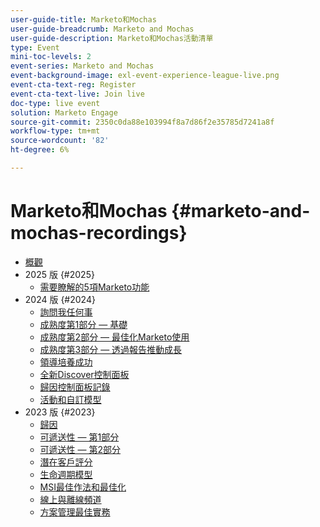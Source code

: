 ```yaml
---
user-guide-title: Marketo和Mochas
user-guide-breadcrumb: Marketo and Mochas
user-guide-description: Marketo和Mochas活動清單
type: Event
mini-toc-levels: 2
event-series: Marketo and Mochas
event-background-image: exl-event-experience-league-live.png
event-cta-text-reg: Register
event-cta-text-live: Join live
doc-type: live event
solution: Marketo Engage
source-git-commit: 2350c0da88e103994f8a7d86f2e35785d7241a8f
workflow-type: tm+mt
source-wordcount: '82'
ht-degree: 6%

---
```



# Marketo和Mochas {#marketo-and-mochas-recordings}

+ [概觀](overview.md)
+ 2025 版 {#2025}
   + [需要瞭解的5項Marketo功能](2025/5-features-to-know.md)
+ 2024 版 {#2024}
   + [詢問我任何事](2024/ask-me-anything.md)
   + [成熟度第1部分 — 基礎](2024/maturity-part1-foundation.md)
   + [成熟度第2部分 — 最佳化Marketo使用](2024/optimize-marketo-usage.md)
   + [成熟度第3部分 — 透過報告推動成長](2024/drive-growth-with-reporting.md)
   + [領導培養成功](2024/lead-nurture-success.md)
   + [全新Discover控制面板](2024/new-discover-dashboard.md)
   + [歸因控制面板記錄](2024/attribution-dashboard-recording.md)
   + [活動和自訂模型](2024/marketo-measure-and-mochas-activities-and-custom-models.md)
+ 2023 版 {#2023}
   + [歸因](2023/attribution.md)
   + [可遞送性 — 第1部分](2023/deliverability-part-one.md)
   + [可遞送性 — 第2部分](2023/deliverability-part-two.md)
   + [潛在客戶評分](2023/lead-scoring.md)
   + [生命週期模型](2023/lifecycle-modeling.md)
   + [MSI最佳作法和最佳化](2023/msi-best-practices.md)
   + [線上與離線頻道](2023/online-offline.md)
   + [方案管理最佳實務](2023/program-management.md)

